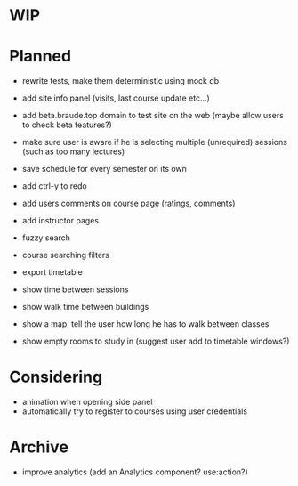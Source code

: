# WIP

# Planned

- rewrite tests, make them deterministic using mock db
- add site info panel (visits, last course update etc...)

- add beta.braude.top domain to test site on the web (maybe allow users to check beta features?)
- make sure user is aware if he is selecting multiple (unrequired) sessions (such as too many lectures)

- save schedule for every semester on its own

- add ctrl-y to redo
- add users comments on course page (ratings, comments)
- add instructor pages

- fuzzy search

- course searching filters
- export timetable

- show time between sessions
- show walk time between buildings
- show a map, tell the user how long he has to walk between classes
- show empty rooms to study in (suggest user add to timetable windows?)

# Considering

- animation when opening side panel
- automatically try to register to courses using user credentials

# Archive

- improve analytics (add an Analytics component? use:action?)
